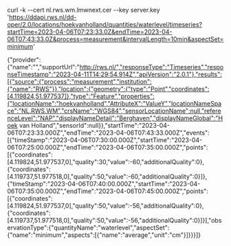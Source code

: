 curl -k --cert nl.rws.wm.lmwnext.cer --key server.key 'https://ddapi.rws.nl/dd-oper/2.0/locations/hoekvanholland/quantities/waterlevel/timeseries?startTime=2023-04-06T07:23:33.0Z&endTime=2023-04-06T07:43:33.0Z&process=measurement&intervalLength=10min&aspectSet=minimum'

{"provider":{"name":"","supportUrl":"http://rws.nl/","responseType":"Timeseries","responseTimestamp":"2023-04-11T14:29:54.914Z","apiVersion":"2.0.1"},"results":[{"source":{"process":"measurement","institution":{"name":"RWS"}},"location":{"geometry":{"type":"Point","coordinates":[4.119824,51.977537]},"type":"Feature","properties":{"locationName":"hoekvanholland","AttributeX":"ValueY","locationNameSpace":"NL.RWS.WM","crsName":"WGS84","sensorLocationName":null,"referenceLevel":"NAP","displayNameDetail":"Berghaven","displayNameGlobal":"Hoek van Holland","sensorId":null}},"startTime":"2023-04-06T07:23:33.000Z","endTime":"2023-04-06T07:43:33.000Z","events":[{"timeStamp":"2023-04-06T07:30:00.000Z","startTime":"2023-04-06T07:25:00.000Z","endTime":"2023-04-06T07:35:00.000Z","points":[{"coordinates":[4.119824,51.977537,0],"quality":30,"value":-60,"additionalQuality":0},{"coordinates":[4.119737,51.977518,0],"quality":50,"value":-60,"additionalQuality":0}]},{"timeStamp":"2023-04-06T07:40:00.000Z","startTime":"2023-04-06T07:35:00.000Z","endTime":"2023-04-06T07:45:00.000Z","points":[{"coordinates":[4.119824,51.977537,0],"quality":50,"value":-56,"additionalQuality":0},{"coordinates":[4.119737,51.977518,0],"quality":50,"value":-56,"additionalQuality":0}]}],"observationType":{"quantityName":"waterlevel","aspectSet":{"name":"minimum","aspects":[{"name":"average","unit":"cm"}]}}}]}
